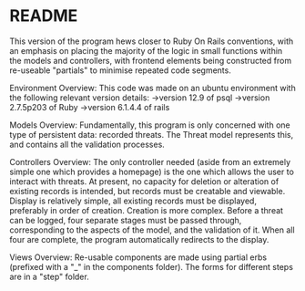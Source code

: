 # README

This version of the program hews closer to Ruby On Rails conventions, with an emphasis on placing the majority of the logic in small functions within the models and controllers, with frontend elements being constructed from re-useable "partials" to minimise repeated code segments.

Environment Overview:
This code was made on an ubuntu environment with the following relevant version details:
->version 12.9 of psql
->version 2.7.5p203 of Ruby
->version 6.1.4.4 of rails

Models Overview:
Fundamentally, this program is only concerned with one type of persistent data: recorded threats.
The Threat model represents this, and contains all the validation processes.

Controllers Overview:
The only controller needed (aside from an extremely simple one which provides a homepage) is the one which allows the user to interact with threats. At present, no capacity for deletion or alteration of existing records is intended, but records must be creatable and viewable.
Display is relatively simple, all existing records must be displayed, preferably in order of creation.
Creation is more complex. Before a threat can be logged, four separate stages must be passed through, corresponding to the aspects of the model, and the validation of it. When all four are complete, the program automatically redirects to the display.

Views Overview:
Re-usable components are made using partial erbs (prefixed with a "_" in the components folder).
The forms for different steps are in a "step" folder.

